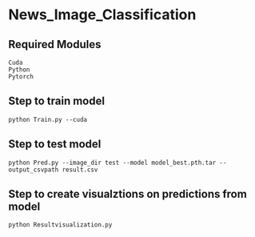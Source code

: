 # News_Image_Classification

## Required Modules
```
Cuda
Python
Pytorch
```
## Step to train model

` python Train.py --cuda `

## Step to test model
` python Pred.py --image_dir test --model model_best.pth.tar --output_csvpath result.csv `

## Step to create visualztions on predictions from model 
`python Resultvisualization.py`
